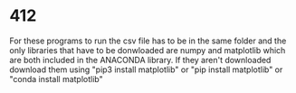# 412

For these programs to run the csv file has to be in the same folder and
the only libraries that have to be donwloaded are numpy and matplotlib 
which are both included in the ANACONDA library. If they aren't downloaded 
download them using "pip3 install matplotlib" or "pip install matplotlib"
or "conda install matplotlib"

